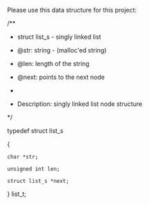 Please use this data structure for this project:



/**

 * struct list_s - singly linked list

 * @str: string - (malloc'ed string)

 * @len: length of the string

 * @next: points to the next node

 *

 * Description: singly linked list node structure

 */

typedef struct list_s

{

    char *str;

    unsigned int len;

    struct list_s *next;

} list_t;

